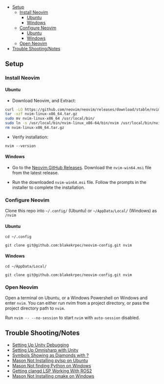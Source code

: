 
- [Setup](#setup)
  - [Install Neovim](#install-neovim)
    - [Ubuntu](#ubuntu)
    - [Windows](#windows)
  - [Configure Neovim](#configure-neovim)
    - [Ubuntu](#ubuntu-1)
    - [Windows](#windows-1)
  - [Open Neovim](#open-neovim)
- [Trouble Shooting/Notes](#trouble-shootingnotes)
## **Setup**

### **Install Neovim**

#### **Ubuntu**

* Download Neovim, and Extract:
```bash
curl -LO https://github.com/neovim/neovim/releases/download/stable/nvim-linux-x86_64.tar.gz
tar -xzf nvim-linux-x86_64.tar.gz
sudo mv nvim-linux-x86_64 /usr/local/bin/
sudo ln -s /usr/local/bin/nvim-linux_x86-64/bin/nvim /usr/local/bin/nvim
rm nvim-linux-x86_64.tar.gz
```
* Verify installation:
```
nvim --version
```
#### **Windows**

* Go to the [Neovim GitHub Releases](https://github.com/neovim/neovim/releases). Download the `nvim-win64.msi` file from the latest release.

* Run the downloaded `nvim-win64.msi` file. Follow the prompts in the installer to complete the installation.

### **Configure Neovim**

Clone this repo into `~/.config/` (Ubuntu) or `~/AppData/Local/` (Windows) as `/nvim`

#### **Ubuntu**
`cd ~/.config`

`git clone git@github.com:blakekrpec/neovim-config.git nvim`

#### **Windows**

`cd ~/AppData/Local/`

`git clone git@github.com:blakekrpec/neovim-config.git nvim`

### **Open Neovim**
Open a terminal on Ubuntu, or a Windows Powershell on Windows and enter `nvim`. You can either run nvim from a project directory, or pass the project directory path to `nvim`.

Run `nvim -- --no-session` to start `nvim` with `auto-session` disabled.

## **Trouble Shooting/Notes**

- [Setting Up Unity Debugging](docs/UNITY_DEBUG.md)
- [Setting Up Omnisharp with Unity](docs/UNITY_OMNISHARP.md)
- [Symbols Showing as Diamonds with ?](docs/NERD_FONT.md)
- [Mason Not Installing pylsp on Ubuntu ](docs/PYLSP_UBUNTU_ISSUE.md)
- [Mason Not finding Python on Windows](docs/MASON_PYTHON_WINDOWS.md)
- [Getting clangd LSP Working With ROS2](docs/ROS2_CLANGD.md)
- [Mason Not Installing cmake on Windows](docs/MASON_CMAKE_WINDOWS.md)

